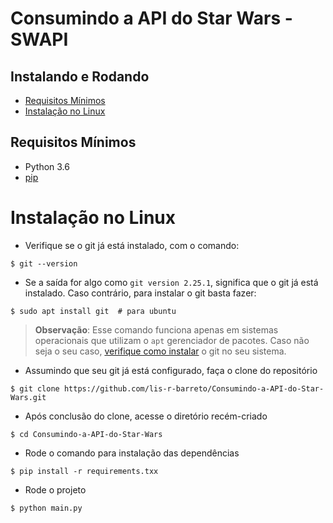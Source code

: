 Consumindo a API do Star Wars - SWAPI
=====================================

Instalando e Rodando
--------------------
* [Requisitos Mínimos](#requisitos-minimos)
* [Instalação no Linux](#instalação-no-linux)
 
Requisitos Mínimos
------------------
* Python 3.6
* [pip](https://pip.pypa.io/en/stable/)

Instalação no Linux
===================

- Verifique se o git já está instalado, com o comando:
```console
$ git --version
```

- Se a saída for algo como `git version 2.25.1`, significa que o git já está
instalado. Caso contrário, para instalar o git basta fazer:
``` console
$ sudo apt install git  # para ubuntu
```

> **Observação**: Esse comando funciona apenas em sistemas operacionais que utilizam o
`apt` gerenciador de pacotes. Caso não seja o seu caso, [verifique como instalar](https://git-scm.com/download/linux) o git no seu sistema.

- Assumindo que seu git já está configurado, faça o clone do repositório

```console
$ git clone https://github.com/lis-r-barreto/Consumindo-a-API-do-Star-Wars.git
```
- Após conclusão do clone, acesse o diretório recém-criado

```console
$ cd Consumindo-a-API-do-Star-Wars
```
- Rode o comando para instalação das dependências

```console
$ pip install -r requirements.txx
```

- Rode o projeto

```console
$ python main.py
```
